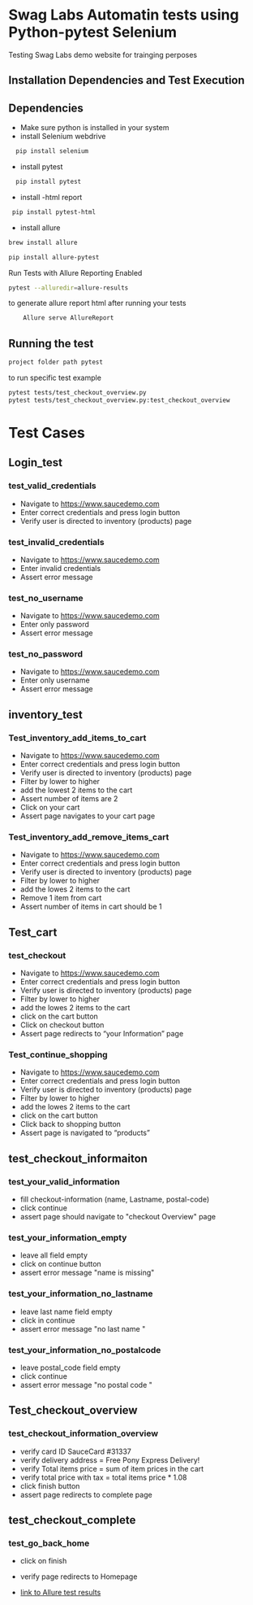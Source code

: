
# Swag Labs Automatin tests using Python-pytest Selenium

Testing Swag Labs demo website for trainging perposes 



## Installation Dependencies and Test Execution

## Dependencies

- Make sure python is installed in your system 
- install Selenium webdrive

```bash
  pip install selenium
```
- install pytest

```bash
  pip install pytest
```
- install -html report
```bash
 pip install pytest-html
```
- install allure
```bash
brew install allure
```
```bash
pip install allure-pytest
```

Run Tests with Allure Reporting Enabled
```bash
pytest --alluredir=allure-results
```

to generate allure report html after running your tests
```bash
    Allure serve AllureReport
```

## Running the test 
```bash
project folder path pytest
```
to run specific test example
```bash
pytest tests/test_checkout_overview.py
pytest tests/test_checkout_overview.py:test_checkout_overview
```

# Test Cases

## Login_test

### test_valid_credentials
- Navigate  to https://www.saucedemo.com
- Enter correct credentials and press login button
- Verify user is directed to inventory (products) page
### test_invalid_credentials
- Navigate  to https://www.saucedemo.com
- Enter invalid credentials
- Assert error message
### test_no_username
- Navigate  to https://www.saucedemo.com
- Enter only password
- Assert error message
### test_no_password
- Navigate  to https://www.saucedemo.com
- Enter only username
- Assert error message

## inventory_test
### Test_inventory_add_items_to_cart
- Navigate  to https://www.saucedemo.com
- Enter correct credentials and press login button
- Verify user is directed to inventory (products) page
- Filter by lower to higher
- add the lowest 2 items to the cart
- Assert number of items are 2 
- Click on your cart
- Assert page navigates to your cart page
### Test_inventory_add_remove_items_cart
- Navigate  to https://www.saucedemo.com
- Enter correct credentials and press login button
- Verify user is directed to inventory (products) page
- Filter by lower to higher
- add the lowes 2 items to the cart
- Remove 1 item from cart
- Assert number of items in cart should be 1

## Test_cart
### test_checkout
- Navigate  to https://www.saucedemo.com
- Enter correct credentials and press login button
- Verify user is directed to inventory (products) page
- Filter by lower to higher
- add the lowes 2 items to the cart
- click on the cart button
- Click on checkout button 
- Assert page redirects to “your Information” page
	

### Test_continue_shopping
- Navigate  to https://www.saucedemo.com
- Enter correct credentials and press login button
- Verify user is directed to inventory (products) page
- Filter by lower to higher
- add the lowes 2 items to the cart
- click on the cart button
- Click back to shopping button
- Assert page is navigated to “products” 

## test_checkout_informaiton
### test_your_valid_information
- fill checkout-information (name, Lastname, postal-code)
- click continue 
- assert page should navigate to "checkout Overview" page

### test_your_information_empty
- leave all field empty 
- click on continue button
- assert error message "name is missing" 

### test_your_information_no_lastname
- leave last name field empty
- click in continue 
- assert error message "no last name "

### test_your_information_no_postalcode
- leave postal_code field empty 
- click continue
- assert error message "no postal code "

## Test_checkout_overview
### test_checkout_information_overview
- verify card ID SauceCard #31337
- verify delivery address = Free Pony Express Delivery!
- verify Total items price = sum of item prices in the cart
- verify total price with tax = total items price * 1.08
- click finish button 
- assert page redirects to complete page

## test_checkout_complete
### test_go_back_home
- click on finish
- verify page redirects to Homepage 

- [link to Allure test results](http://192.168.1.2:56540/index.html#suites/bea24d4cde09b2aaf48b8b27f2e0e109/ad7d791b61e08778/)


